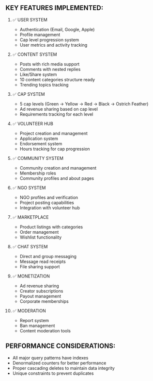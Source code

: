 ## KEY FEATURES IMPLEMENTED:

1. ✅ USER SYSTEM
   - Authentication (Email, Google, Apple)
   - Profile management
   - Cap level progression system
   - User metrics and activity tracking

2. ✅ CONTENT SYSTEM
   - Posts with rich media support
   - Comments with nested replies
   - Like/Share system
   - 10 content categories structure ready
   - Trending topics tracking

3. ✅ CAP SYSTEM
   - 5 cap levels (Green → Yellow → Red → Black → Ostrich Feather)
   - Ad revenue sharing based on cap level
   - Requirements tracking for each level

4. ✅ VOLUNTEER HUB
   - Project creation and management
   - Application system
   - Endorsement system
   - Hours tracking for cap progression

5. ✅ COMMUNITY SYSTEM
   - Community creation and management
   - Membership roles
   - Community profiles and about pages

6. ✅ NGO SYSTEM
   - NGO profiles and verification
   - Project posting capabilities
   - Integration with volunteer hub

7. ✅ MARKETPLACE
   - Product listings with categories
   - Order management
   - Wishlist functionality

8. ✅ CHAT SYSTEM
   - Direct and group messaging
   - Message read receipts
   - File sharing support

9. ✅ MONETIZATION
   - Ad revenue sharing
   - Creator subscriptions
   - Payout management
   - Corporate memberships

10. ✅ MODERATION
    - Report system
    - Ban management
    - Content moderation tools

## PERFORMANCE CONSIDERATIONS:

- All major query patterns have indexes
- Denormalized counters for better performance
- Proper cascading deletes to maintain data integrity
- Unique constraints to prevent duplicates
